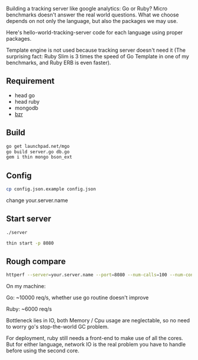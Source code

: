 Building a tracking server like google analytics: Go or Ruby? Micro benchmarks doesn't answer the real world questions. What we choose depends on not only the language, but also the packages we may use.

Here's hello-world-tracking-server code for each language using proper packages.

Template engine is not used because tracking server doesn't need it (The surprising fact: Ruby Slim is 3 times the speed of Go Template in one of my benchmarks, and Ruby ERB is even faster).

## Requirement

- head go
- head ruby
- mongodb
- [bzr](http://bazaar-vcs.org/)

## Build

```sh
go get launchpad.net/mgo
go build server.go db.go
gem i thin mongo bson_ext
```

## Config

``` sh
cp config.json.example config.json
```

change your.server.name

## Start server

``` sh
./server
```

``` sh
thin start -p 8080
```

## Rough compare

``` sh
httperf --server=your.server.name --port=8080 --num-calls=100 --num-conns=100
```

On my machine:

Go: ~10000 req/s, whether use go routine doesn't improve

Ruby: ~6000 req/s

Bottleneck lies in IO, both Memory / Cpu usage are neglectable, so no need to worry go's stop-the-world GC problem.

For deployment, ruby still needs a front-end to make use of all the cores. But for either language, network IO is the real problem you have to handle before using the second core.
